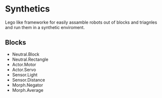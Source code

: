 # Synthetics
Lego like frameworke for easily assamble robots out of blocks and triagnles and run them in a synthetic enviroment.

## Blocks
* Neutral.Block
* Neutral.Rectangle
* Actor.Motor
* Actor.Servo
* Sensor.Light
* Sensor.Distance
* Morph.Negator
* Morph.Average

